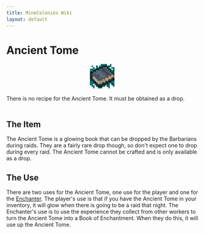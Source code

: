 ```yaml
---
title: MineColonies Wiki
layout: default
---
```

# Ancient Tome 

<div class="infobox box text-center">
    <p style="text-align:center;"><img src="../../assets/images/icons/minecolonies/ancienttome.png" alt="Ancient Tome"></p>
    There is no recipe for the Ancient Tome. It must be obtained as a drop.
</div>
<br>

## The Item

The Ancient Tome is a glowing book that can be dropped by the Barbarians during raids. They are a fairly rare drop though, so don't expect one to drop during every raid. The Ancient Tome cannot be crafted and is only available as a drop. 
<br>

## The Use

There are two uses for the Ancient Tome, one use for the player and one for the [Enchanter](../../source/workers/enchanter). The player's use is that if you have the Ancient Tome in your inventory, it will glow when there is going to be a raid that night. The Enchanter's use is to use the experience they collect from other workers to turn the Ancient Tome into a Book of Enchantment. When they do this, it will use up the Ancient Tome.
